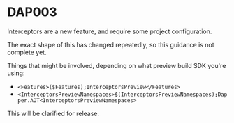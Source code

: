 ﻿# DAP003

Interceptors are a new feature, and require some project configuration.

The exact shape of this has changed repeatedly, so this guidance is not complete yet.

Things that might be involved, depending on what preview build SDK you're using:

- `<Features>($Features);InterceptorsPreview</Features>`
- `<InterceptorsPreviewNamespaces>$(InterceptorsPreviewNamespaces);Dapper.AOT<InterceptorsPreviewNamespaces>`

This will be clarified for release.